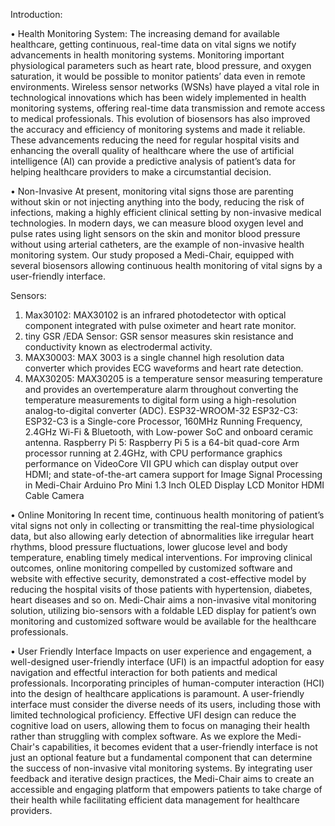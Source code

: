 Introduction:

•	Health Monitoring System:
The increasing demand for available healthcare, getting continuous, real-time data on vital signs we notify advancements in health monitoring systems. Monitoring important physiological parameters such as heart rate, blood pressure, and oxygen saturation, it would be possible to monitor patients’ data even in remote environments. 
Wireless sensor networks (WSNs) have played a vital role in technological innovations which has been widely implemented in health monitoring systems, offering real-time data transmission and remote access to medical professionals. This evolution of biosensors has also improved the accuracy and efficiency of monitoring systems and made it reliable. 
These advancements reducing the need for regular hospital visits and enhancing the overall quality of healthcare where the use of artificial intelligence (AI) can provide a predictive analysis of patient’s data for helping healthcare providers to make a circumstantial decision.

•	Non-Invasive
At present, monitoring vital signs those are parenting without skin or not injecting anything into the body, reducing the risk of infections, making a highly efficient clinical setting by non-invasive medical technologies. 
In modern days, we can measure blood oxygen level and pulse rates using light sensors on the skin and monitor blood pressure without using arterial catheters, are the example of non-invasive health monitoring system. 
Our study proposed a Medi-Chair, equipped with several biosensors allowing continuous health monitoring of vital signs by a user-friendly interface.

Sensors:
1.	Max30102: MAX30102 is an infrared photodetector with optical component integrated with pulse oximeter and heart rate monitor.
2. tiny GSR /EDA Sensor: GSR sensor measures skin resistance and conductivity known as electrodermal activity.
3. MAX30003: MAX 3003 is a single channel high resolution data converter which provides ECG waveforms and heart rate detection.
4. MAX30205: MAX30205 is a temperature sensor measuring temperature and provides an overtemperature alarm throughout converting the temperature measurements to digital form using a high-resolution analog-to-digital converter (ADC). 
ESP32-WROOM-32
ESP32-C3: ESP32-C3 is a Single-core Processor, 160MHz Running Frequency, 2.4GHz Wi-Fi & Bluetooth, with Low-power SoC and onboard ceramic antenna. 
Raspberry Pi 5: Raspberry Pi 5 is a 64-bit quad-core Arm processor running at 2.4GHz, with CPU performance graphics performance on VideoCore VII GPU which can display output over HDMI; and state-of-the-art camera support for Image Signal Processing in Medi-Chair
Arduino Pro Mini
1.3 Inch OLED Display
LCD Monitor
HDMI Cable
Camera

•	Online Monitoring
In recent time, continuous health monitoring of patient’s vital signs not only in collecting or transmitting the real-time physiological data, but also allowing early detection of abnormalities like irregular heart rhythms, blood pressure fluctuations, lower glucose level and body temperature, enabling timely medical interventions.
For improving clinical outcomes, online monitoring compelled by customized software and website with effective security, demonstrated a cost-effective model by reducing the hospital visits of those patients with hypertension, diabetes, heart diseases and so on.
Medi-Chair aims a non-invasive vital monitoring solution, utilizing bio-sensors with a foldable LED display for patient’s own monitoring and customized software would be available for the healthcare professionals.

•	User Friendly Interface
Impacts on user experience and engagement, a well-designed user-friendly interface (UFI) is an impactful adoption for easy navigation and effectful interaction for both patients and medical professionals. 
Incorporating principles of human-computer interaction (HCI) into the design of healthcare applications is paramount. A user-friendly interface must consider the diverse needs of its users, including those with limited technological proficiency. Effective UFI design can reduce the cognitive load on users, allowing them to focus on managing their health rather than struggling with complex software. 
As we explore the Medi-Chair's capabilities, it becomes evident that a user-friendly interface is not just an optional feature but a fundamental component that can determine the success of non-invasive vital monitoring systems. By integrating user feedback and iterative design practices, the Medi-Chair aims to create an accessible and engaging platform that empowers patients to take charge of their health while facilitating efficient data management for healthcare providers.
